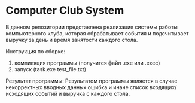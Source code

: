 # Computer Club System

В данном репозитории представлена реализация системы работы компьютерного клуба, которая обрабатывает события и подсчитывает выручку за день и время занятости каждого стола.

Инструкция по сборке:
1. компиляция программы (получится файл .exe или .exec)
2. запуск (task.exe test_file.txt)

Результат программы:
Результатом программы является в случае некорректных вводных данных ошибка и иначе список входящих/исходящих событий и выручка с каждого стола.

